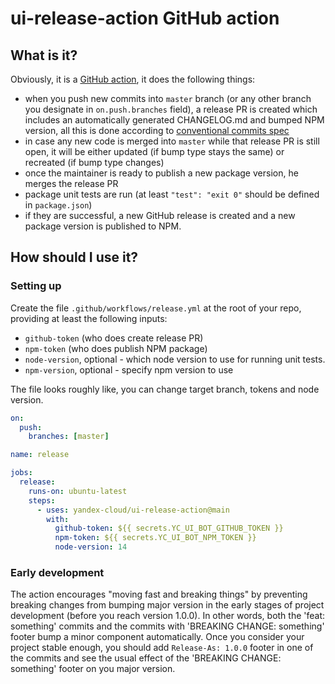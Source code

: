 # ui-release-action GitHub action

## What is it?
Obviously, it is a [GitHub action](https://github.com/features/actions), it does the following things:
- when you push new commits into `master` branch (or any other branch you designate in `on.push.branches` field),
  a release PR is created which includes an automatically generated CHANGELOG.md and bumped NPM version, all this is
  done according to [conventional commits spec](https://www.conventionalcommits.org/en/v1.0.0/)
- in case any new code is merged into `master` while that release PR is still open, it will be either updated (if bump
  type stays the same) or recreated (if bump type changes)
- once the maintainer is ready to publish a new package version, he merges the release PR
- package unit tests are run (at least `"test": "exit 0"` should be defined in `package.json`)
- if they are successful, a new GitHub release is created and a new package version is published to NPM.

## How should I use it?

### Setting up
Create the file `.github/workflows/release.yml` at the root of your repo, providing at least the following inputs:
- `github-token` (who does create release PR)
- `npm-token` (who does publish NPM package)
- `node-version`, optional - which node version to use for running unit tests.
- `npm-version`, optional - specify npm version to use

The file looks roughly like, you can change target branch, tokens and node version.
```yaml
on:
  push:
    branches: [master]

name: release

jobs:
  release:
    runs-on: ubuntu-latest
    steps:
      - uses: yandex-cloud/ui-release-action@main
        with:
          github-token: ${{ secrets.YC_UI_BOT_GITHUB_TOKEN }}
          npm-token: ${{ secrets.YC_UI_BOT_NPM_TOKEN }}
          node-version: 14
```

### Early development
The action encourages "moving fast and breaking things" by preventing breaking changes from bumping major version
in the early stages of project development (before you reach version 1.0.0). In other words, both the
'feat: something' commits and the commits with 'BREAKING CHANGE: something' footer bump a minor component
automatically. Once you consider your project stable enough, you should add `Release-As: 1.0.0` footer in one of
the commits and see the usual effect of the 'BREAKING CHANGE: something' footer on you major version.
